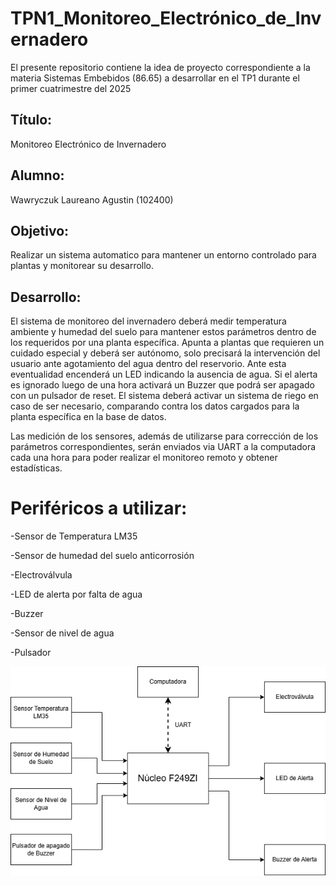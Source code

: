 # TPN1_Monitoreo_Electrónico_de_Invernadero
El presente repositorio contiene la idea de proyecto correspondiente a la materia Sistemas Embebidos (86.65) a desarrollar en el TP1 durante el primer cuatrimestre del 2025

## Título:
Monitoreo Electrónico de Invernadero

## Alumno:
Wawryczuk Laureano Agustin (102400)

## Objetivo: 
Realizar un sistema automatico para mantener un entorno controlado para plantas y monitorear su desarrollo.

## Desarrollo:
El sistema de monitoreo del invernadero deberá medir temperatura ambiente y humedad del suelo para mantener estos parámetros dentro de los requeridos por una planta específica. 
Apunta a plantas que requieren un cuidado especial y deberá ser autónomo, solo precisará la intervención del usuario ante agotamiento del agua dentro del reservorio. Ante esta eventualidad encenderá un LED indicando la ausencia de agua. Si el alerta es ignorado luego de una hora activará un Buzzer que podrá ser apagado con un pulsador de reset.
El sistema deberá activar un sistema de riego en caso de ser necesario, comparando contra los datos cargados para la planta específica en la base de datos.

Las medición de los sensores, además de utilizarse para corrección de los parámetros correspondientes, serán enviados via UART a la computadora cada una hora para poder realizar el monitoreo remoto y obtener estadísticas.

# Periféricos a utilizar:

-Sensor de Temperatura LM35

-Sensor de humedad del suelo anticorrosión 

-Electroválvula

-LED de alerta por falta de agua

-Buzzer

-Sensor de nivel de agua

-Pulsador

![Diagrama en bloques del sistema](Diagrama_en_Bloques_TPN1.png)
